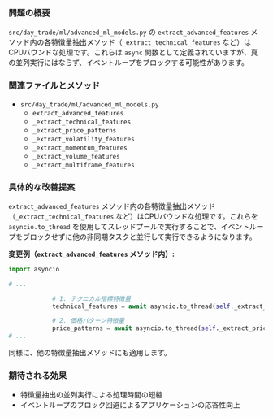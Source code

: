 ### 問題の概要
`src/day_trade/ml/advanced_ml_models.py` の `extract_advanced_features` メソッド内の各特徴量抽出メソッド（`_extract_technical_features` など）はCPUバウンドな処理です。これらは `async` 関数として定義されていますが、真の並列実行にはならず、イベントループをブロックする可能性があります。

### 関連ファイルとメソッド
- `src/day_trade/ml/advanced_ml_models.py`
    - `extract_advanced_features`
    - `_extract_technical_features`
    - `_extract_price_patterns`
    - `_extract_volatility_features`
    - `_extract_momentum_features`
    - `_extract_volume_features`
    - `_extract_multiframe_features`

### 具体的な改善提案
`extract_advanced_features` メソッド内の各特徴量抽出メソッド（`_extract_technical_features` など）はCPUバウンドな処理です。これらを `asyncio.to_thread` を使用してスレッドプールで実行することで、イベントループをブロックせずに他の非同期タスクと並行して実行できるようになります。

**変更例（`extract_advanced_features` メソッド内）:**
```python
import asyncio

# ...

            # 1. テクニカル指標特徴量
            technical_features = await asyncio.to_thread(self._extract_technical_features, data)

            # 2. 価格パターン特徴量
            price_patterns = await asyncio.to_thread(self._extract_price_patterns, data)
# ...
```
同様に、他の特徴量抽出メソッドにも適用します。

### 期待される効果
- 特徴量抽出の並列実行による処理時間の短縮
- イベントループのブロック回避によるアプリケーションの応答性向上
